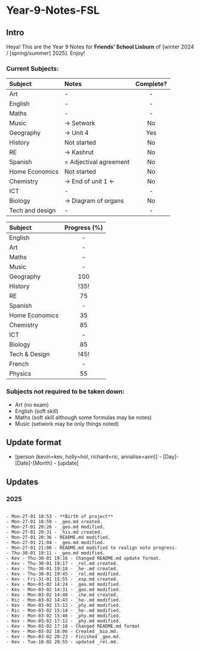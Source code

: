 # Year-9-Notes-FSL

## Intro

Heya! This are the Year 9 Notes for **Friends' School Lisburn** of [winter 2024 / [spring/summer] 2025]. Enjoy!

### Current Subjects:
|Subject|Notes|Complete?|
|:------|:----|:-------:|
|Art|-|-|
|English|-|-|
|Maths|-|-|
|Music|-> Setwork| No |
|Geography|-> Unit 4| Yes |
|History|Not started| No |
|RE|-> Kashrut| No|
|Spanish|=  Adjectival agreement| No |
|Home Economics|Not started| No |
|Chemistry|-> End of unit 1 <-| No |
|ICT|-|-|
|Biology|-> Diagram of organs|No|
|Tech and design|-|-|


|Subject|Progress (%)|
|:-|:-:|
|English|-|
|Art|-|
|Maths|-|
|Music|-|
|Geography|100|
|History|!35!|
|RE|75|
|Spanish|-|
|Home Economics|35|
|Chemistry|85|
|ICT|-|
|Biology|85|
|Tech & Design|!45!|
|French|-|
|Physics|55|



### Subjects not required to be taken down:
- Art (no exam)
- English (soft skill)
- Maths (soft skill although some formulas may be notes)
- Music (setwork may be only things noted)

## Update format
- [person (kevin=kev, holly=hol, richard=ric, annalise=ann)] - [Day]-[Date]-[Month] - [update]

## Updates
### 2025

```

- Mon-27-01 18:53 - **Birth of project**
- Mon-27-01 18:59 - _geo.md created.
- Mon-27-01 20:26 - _geo.md modified.
- Mon-27-01 20:31 - _his.md created.
- Mon-27-01 20:36 - README.md modified.
- Mon-27-01 21:04 - _geo.md modified.
- Mon-27-01 21:06 - README.md modified to realign note progress.
- Thu-30-01 19:11 - _geo.md modified.
- Kev - Thu-30-01 19:16 - Changed README.md update format.
- Kev - Thu-30-01 19:17 - _rel.md created.
- Kev - Thu-30-01 19:18 - _he-.md created.
- Kev - Thu-30-01 19:45 - _rel.md modified.
- Kev - Fri-31-01 15:55 - _esp.md created.
- Kev - Mon-03-02 14:24 - _geo.md modified.
- Kev - Mon-03-02 14:31 - _geo.md modified.
- Kev - Mon-03-02 14:40 - _che.md created.
- Ric - Mon-03-02 14:43 - _he-.md modified.
- Kev - Mon-03-02 15:12 - _phy.md modified.
- Ric - Mon-03-02 15:14 - _he-.md modified.
- Kev - Mon-03-02 15:46 - _phy.md modified.
- Kev - Mon-03-02 17:12 - _phy.md modified.
- Kev - Mon-03-02 17:18 - Changed README.md format
- Kev - Mon-03-02 18:06 - Created _bio.md.
- Kev - Mon-03-02 20:23 - Finished _geo.md.
- Kev - Tue-18-02 20:55 - updated _rel.md.


```
